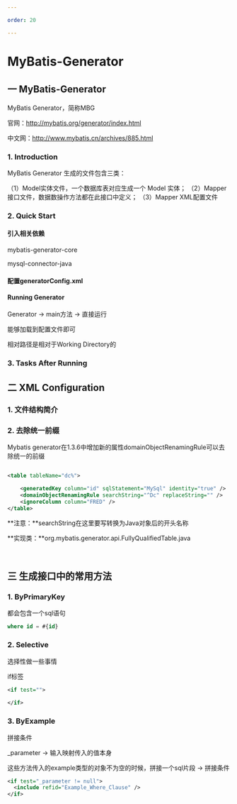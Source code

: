 ```yaml
---

order: 20

---
```


# MyBatis-Generator

## 一 MyBatis-Generator

MyBatis Generator，简称MBG

官网：http://mybatis.org/generator/index.html

中文网：http://www.mybatis.cn/archives/885.html



### 1. Introduction



MyBatis Generator 生成的文件包含三类：

（1）Model实体文件，一个数据库表对应生成一个 Model 实体；
（2）Mapper接口文件，数据数操作方法都在此接口中定义；
（3）Mapper XML配置文件



### 2. Quick Start

#### 引入相关依赖

mybatis-generator-core

mysql-connector-java



#### 配置generatorConfig.xml





#### Running Generator

Generator → main方法 → 直接运行

能够加载到配置文件即可

相对路径是相对于Working Directory的





### 3. Tasks After Running







## 二 XML Configuration



### 1. 文件结构简介







### 2. 去除统一前缀

Mybatis generator在1.3.6中增加新的属性domainObjectRenamingRule可以去除统一的前缀

```xml

<table tableName="dc%">

	<generatedKey column="id" sqlStatement="MySql" identity="true" />
	<domainObjectRenamingRule searchString="^Dc" replaceString="" />
	<ignoreColumn column="FRED" />
</table>

```

**注意：**searchString在这里要写转换为Java对象后的开头名称 

**实现类：**org.mybatis.generator.api.FullyQualifiedTable.java



<br>



## 三 生成接口中的常用方法

### 1. ByPrimaryKey

都会包含一个sql语句

```sql
where id = #{id}
```



### 2. Selective

选择性做一些事情

if标签

```xml
<if test="">
	
</if>
```



### 3. ByExample

拼接条件

_parameter   → 输入映射传入的值本身

这些方法传入的example类型的对象不为空的时候，拼接一个sql片段 → 拼接条件

```xml
<if test="_parameter != null">
  <include refid="Example_Where_Clause" />
</if>
```





#  
